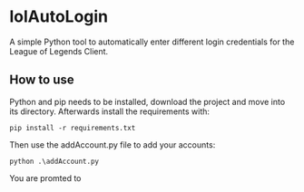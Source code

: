# lolAutoLogin
A simple Python tool to automatically enter different login credentials for the League of Legends Client.

## How to use
Python and pip needs to be installed, download the project and move into its directory. Afterwards install the requirements with:
```
pip install -r requirements.txt
```
Then use the addAccount.py file to add your accounts:
```
python .\addAccount.py
```
You are promted to
